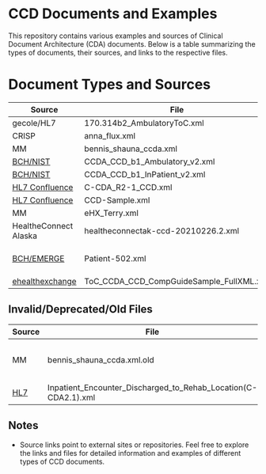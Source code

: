 # CCD Documents and Examples

This repository contains various examples and sources of Clinical Document Architecture (CDA) documents. Below is a table summarizing the types of documents, their sources, and links to the respective files.

# Document Types and Sources

| **Source** | **File**                                                                                                                     | **Notes**                                    |
|------------|------------------------------------------------------------------------------------------------------------------------------|----------------------------------------------|
| gecole/HL7 | 170.314b2_AmbulatoryToC.xml   | Summary of Care |
| CRISP                 | anna_flux.xml                                                                                                                           |                                 |
| MM         | bennis_shauna_ccda.xml     | Clinical Summary Document    |
| [BCH/NIST](https://github.com/chb/sample_ccdas/tree/aca04c6c8febfa9b462543e7024f9bbfa4a9996b/NIST%20Samples)  | CCDA_CCD_b1_Ambulatory_v2.xml |                |
| [BCH/NIST](https://github.com/chb/sample_ccdas/tree/aca04c6c8febfa9b462543e7024f9bbfa4a9996b/NIST%20Samples)  | CCDA_CCD_b1_InPatient_v2.xml  |                |
| [HL7 Confluence](https://confluence.hl7.org/pages/viewpage.action?pageId=66924649) | C-CDA_R2-1_CCD.xml       | N/A                           |
| [HL7 Confluence](https://confluence.hl7.org/pages/viewpage.action?pageId=66924649) | CCD-Sample.xml           | N/A                           |
| MM         | eHX_Terry.xml      | Clinical Summary Document |
| HealtheConnect Alaska | healtheconnectak-ccd-20210226.2.xml                                                                                                                           |           |
| [BCH/EMERGE](https://github.com/chb/sample_ccdas/tree/aca04c6c8febfa9b462543e7024f9bbfa4a9996b/EMERGE)| Patient-502.xml | Good example for varied patientRole.id root "2.16.840.1.113883.19.5.99999.2"
| [ehealthexchange](https://github.com/chb/sample_ccdas/blob/master/Transitions%20of%20Care%20Samples/) | ToC_CCDA_CCD_CompGuideSample_FullXML.xml | Transition of Care    |

## Invalid/Deprecated/Old Files

| **Source** | **File** | ***Notes**                   |
|------------|----------|------------------------------|
| MM         | bennis_shauna_ccda.xml.old |Conversion of ampersand & values|
| [HL7](https://github.com/HL7/C-CDA-Examples/blob/master/Encounters/Inpatient%20Encounter%20Discharged%20to%20Rehab%20Location/Inpatient_Encounter_Discharged_to_Rehab_Location(C-CDA2.1).xml) |Inpatient_Encounter_Discharged_to_Rehab_Location(C-CDA2.1).xml | Partial CCD |

## Notes
- Source links point to external sites or repositories.
Feel free to explore the links and files for detailed information and examples of different types of CCD documents.
